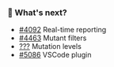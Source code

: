 ### 🔮 What's next?

- [#4092](https://github.com/stryker-mutator/stryker-js/issues/4092) Real-time reporting
- [#4463](https://github.com/stryker-mutator/stryker-js/issues/4463) Mutant filters
- [???](https://github.com/stryker-mutator/stryker-js/issues/???) Mutation levels
- [#5086](https://github.com/stryker-mutator/stryker-js/pull/5086) VSCode plugin